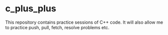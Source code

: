 # c_plus_plus
This repository contains practice sessions of C++ code.  It will also allow me to practice push, pull, fetch, resolve problems etc.
